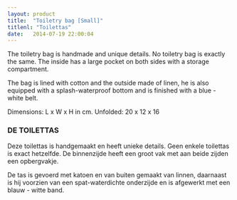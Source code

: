 ```yaml
---
layout: product
title:  "Toiletry bag [Small]"
titlenl: "Toilettas"
date:   2014-07-19 22:00:04
---
```

The toiletry bag is handmade and unique details. 
No toiletry bag is exactly the same. The inside has a large pocket on both sides with a storage compartment.

The bag is lined with cotton and the outside made ​​of linen, he is also equipped with a splash-waterproof bottom and is finished with a blue - white belt.

Dimensions: L x W x H in cm.
Unfolded: 20 x 12 x 16

### DE TOILETTAS
Deze toilettas is handgemaakt en heeft unieke details. Geen enkele toilettas is exact hetzelfde. De binnenzijde heeft een groot vak met aan beide zijden een  opbergvakje.

De tas is gevoerd met katoen en van buiten gemaakt van linnen, daarnaast is hij voorzien van een spat-waterdichte onderzijde en is afgewerkt met een blauw - witte band. 
